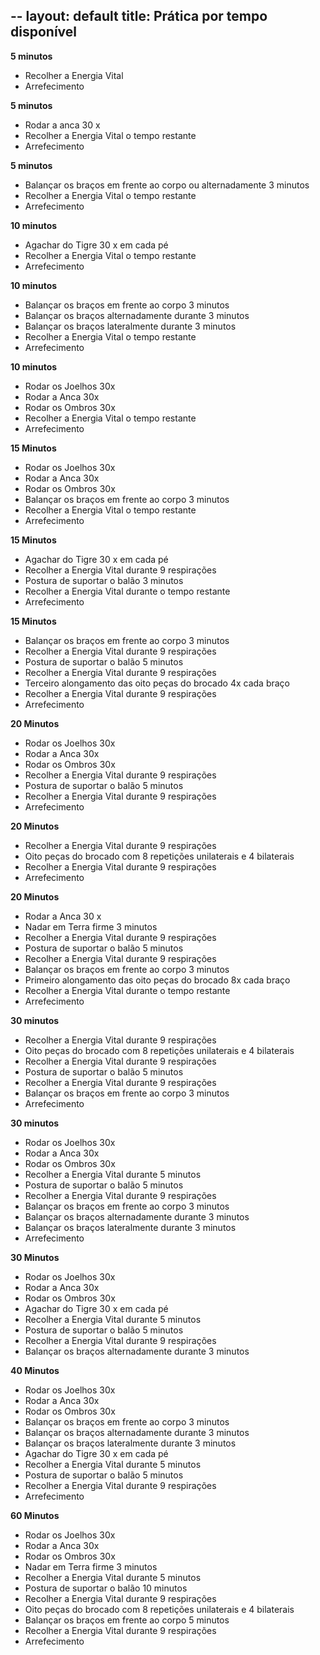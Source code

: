 --
layout: default
title: Prática por tempo disponível
--
**5 minutos**

+ Recolher a Energia Vital
+ Arrefecimento

**5 minutos**

+ Rodar a anca 30 x
+ Recolher a Energia Vital o tempo restante
+ Arrefecimento

**5 minutos**

+ Balançar os braços em frente ao corpo ou alternadamente 3 minutos
+ Recolher a Energia Vital o tempo restante
+ Arrefecimento

**10 minutos**

+ Agachar do Tigre 30 x em cada pé
+ Recolher a Energia Vital o tempo restante
+ Arrefecimento

**10 minutos**

+ Balançar os braços em frente ao corpo 3 minutos
+ Balançar os braços alternadamente durante 3 minutos
+ Balançar os braços lateralmente durante 3 minutos
+ Recolher a Energia Vital o tempo restante
+ Arrefecimento

**10 minutos**

+ Rodar os Joelhos 30x
+ Rodar a Anca 30x
+ Rodar os Ombros 30x
+ Recolher a Energia Vital o tempo restante
+ Arrefecimento 

**15 Minutos**

+ Rodar os Joelhos 30x
+ Rodar a Anca 30x
+ Rodar os Ombros 30x
+ Balançar os braços em frente ao corpo 3 minutos
+ Recolher a Energia Vital o tempo restante
+ Arrefecimento

**15 Minutos**

+ Agachar do Tigre 30 x em cada pé
+ Recolher a Energia Vital durante 9 respirações 
+ Postura de suportar o balão 3 minutos
+ Recolher a Energia Vital durante o tempo restante 
+ Arrefecimento 

**15 Minutos**

+ Balançar os braços em frente ao corpo 3 minutos
+ Recolher a Energia Vital durante 9 respirações 
+ Postura de suportar o balão 5 minutos
+ Recolher a Energia Vital durante 9 respirações 
+ Terceiro alongamento das oito peças do brocado 4x cada braço
+ Recolher a Energia Vital durante 9 respirações
+ Arrefecimento 

**20 Minutos**

+ Rodar os Joelhos 30x
+ Rodar a Anca 30x
+ Rodar os Ombros 30x
+ Recolher a Energia Vital durante 9 respirações 
+ Postura de suportar o balão 5 minutos
+ Recolher a Energia Vital durante 9 respirações 
+ Arrefecimento 

**20 Minutos**

+ Recolher a Energia Vital durante 9 respirações 
+ Oito peças do brocado com 8 repetições unilaterais e 4 bilaterais
+ Recolher a Energia Vital durante 9 respirações 
+ Arrefecimento 

**20 Minutos**

+ Rodar a Anca 30 x
+ Nadar em Terra firme 3 minutos
+ Recolher a Energia Vital durante 9 respirações 
+ Postura de suportar o balão 5 minutos
+ Recolher a Energia Vital durante 9 respirações
+ Balançar os braços em frente ao corpo 3 minutos
+ Primeiro alongamento das oito peças do brocado 8x cada braço
+ Recolher a Energia Vital durante o tempo restante 
+ Arrefecimento

**30 minutos**

+ Recolher a Energia Vital durante 9 respirações 
+ Oito peças do brocado com 8 repetições unilaterais e 4 bilaterais
+ Recolher a Energia Vital durante 9 respirações 
+ Postura de suportar o balão 5 minutos
+ Recolher a Energia Vital durante 9 respirações
+ Balançar os braços em frente ao corpo 3 minutos
+ Arrefecimento 

**30 minutos**

+ Rodar os Joelhos 30x
+ Rodar a Anca 30x
+ Rodar os Ombros 30x
+ Recolher a Energia Vital durante 5 minutos 
+ Postura de suportar o balão 5 minutos
+ Recolher a Energia Vital durante 9 respirações
+ Balançar os braços em frente ao corpo 3 minutos
+ Balançar os braços alternadamente durante 3 minutos
+ Balançar os braços lateralmente durante 3 minutos
+ Arrefecimento 

**30 Minutos**

+ Rodar os Joelhos 30x
+ Rodar a Anca 30x
+ Rodar os Ombros 30x
+ Agachar do Tigre 30 x em cada pé
+ Recolher a Energia Vital durante 5 minutos 
+ Postura de suportar o balão 5 minutos
+ Recolher a Energia Vital durante 9 respirações
+ Balançar os braços alternadamente durante 3 minutos


**40 Minutos**

+ Rodar os Joelhos 30x
+ Rodar a Anca 30x
+ Rodar os Ombros 30x
+ Balançar os braços em frente ao corpo 3 minutos
+ Balançar os braços alternadamente durante 3 minutos
+ Balançar os braços lateralmente durante 3 minutos
+ Agachar do Tigre 30 x em cada pé
+ Recolher a Energia Vital durante 5 minutos 
+ Postura de suportar o balão 5 minutos
+ Recolher a Energia Vital durante 9 respirações
+ Arrefecimento

**60 Minutos**

+ Rodar os Joelhos 30x
+ Rodar a Anca 30x
+ Rodar os Ombros 30x
+ Nadar em Terra firme 3 minutos
+ Recolher a Energia Vital durante 5 minutos 
+ Postura de suportar o balão 10 minutos
+ Recolher a Energia Vital durante 9 respirações
+ Oito peças do brocado com 8 repetições unilaterais e 4 bilaterais
+ Balançar os braços em frente ao corpo 5 minutos
+ Recolher a Energia Vital durante 9 respirações
+ Arrefecimento
